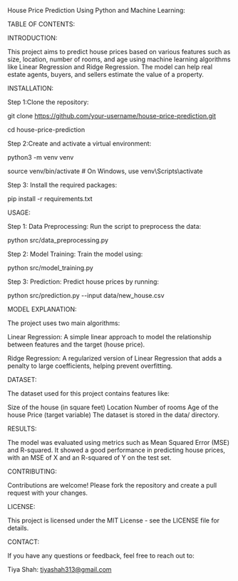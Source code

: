 House Price Prediction Using Python and Machine Learning:

TABLE OF CONTENTS:

INTRODUCTION:

This project aims to predict house prices based on various features such as size, location, number of rooms, and age using machine learning algorithms like Linear Regression and Ridge Regression. The model can help real estate agents, buyers, and sellers estimate the value of a property.


INSTALLATION:

Step 1:Clone the repository:

git clone https://github.com/your-username/house-price-prediction.git

cd house-price-prediction

Step 2:Create and activate a virtual environment:

python3 -m venv venv

source venv/bin/activate  # On Windows, use venv\Scripts\activate

Step 3: Install the required packages:

pip install -r requirements.txt

USAGE:

Step 1: Data Preprocessing: Run the script to preprocess the data:

python src/data_preprocessing.py

Step 2: Model Training: Train the model using:

python src/model_training.py

Step 3: Prediction: Predict house prices by running:

python src/prediction.py --input data/new_house.csv

MODEL EXPLANATION:

The project uses two main algorithms:

Linear Regression: A simple linear approach to model the relationship between features and the target (house price).

Ridge Regression: A regularized version of Linear Regression that adds a penalty to large coefficients, helping prevent overfitting.

DATASET:

The dataset used for this project contains features like:

Size of the house (in square feet)
Location
Number of rooms
Age of the house
Price (target variable)
The dataset is stored in the data/ directory.

RESULTS:

The model was evaluated using metrics such as Mean Squared Error (MSE) and R-squared. It showed a good performance in predicting house prices, with an MSE of X and an R-squared of Y on the test set.

CONTRIBUTING:

Contributions are welcome! Please fork the repository and create a pull request with your changes.

LICENSE:

This project is licensed under the MIT License - see the LICENSE file for details.

CONTACT:

If you have any questions or feedback, feel free to reach out to:

Tiya Shah: tiyashah313@gmail.com
